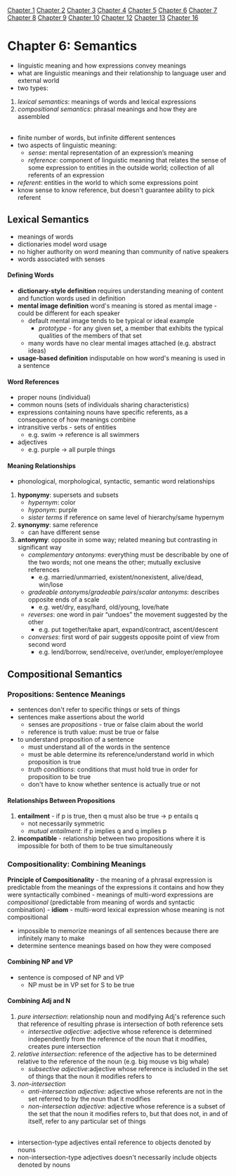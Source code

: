 [Chapter 1](https://github.com/ey92/notes/blob/master/1101/readingCh1.md) [Chapter 2](https://github.com/ey92/notes/blob/master/1101/readingCh2.md) [Chapter 3](https://github.com/ey92/notes/blob/master/1101/readingCh3.md) [Chapter 4](https://github.com/ey92/notes/blob/master/1101/readingCh4.md) [Chapter 5](https://github.com/ey92/notes/blob/master/1101/readingCh5.md) [Chapter 6](https://github.com/ey92/notes/blob/master/1101/readingCh6.md) [Chapter 7](https://github.com/ey92/notes/blob/master/1101/readingCh7.md) [Chapter 8](https://github.com/ey92/notes/blob/master/1101/readingCh8.md) [Chapter 9](https://github.com/ey92/notes/blob/master/1101/readingCh9.md) [Chapter 10](https://github.com/ey92/notes/blob/master/1101/readingCh10.md) [Chapter 12](https://github.com/ey92/notes/blob/master/1101/readingCh12.md) [Chapter 13](https://github.com/ey92/notes/blob/master/1101/readingCh13.md) [Chapter 16](https://github.com/ey92/notes/blob/master/1101/readingCh16.md)

# Chapter 6: Semantics
- linguistic meaning and how expressions convey meanings
- what are linguistic meanings and their relationship to language user and external world
- two types:
1. _lexical semantics_: meanings of words and lexical expressions
2. _compositional semantics_: phrasal meanings and how they are assembled
<br><br>
- finite number of words, but infinite different sentences
- two aspects of linguistic meaning:
	- _sense_: mental representation of an expression’s meaning
	- _reference_: component of linguistic meaning that relates the sense of some expression to entities in the outside world; collection of all referents of an expression
- _referent_: entities in the world to which some expressions point
- know sense to know reference, but doesn't guarantee ability to pick referent

## Lexical Semantics
- meanings of words
- dictionaries model word usage
- no higher authority on word meaning than community of native speakers
- words associated with senses

#### Defining Words
- **dictionary-style definition** requires understanding meaning of content and function words used in definition
- **mental image definition** word's meaning is stored as mental image - could be different for each speaker
	- default mental image tends to be typical or ideal example
		- _prototype_ - for any given set, a member that exhibits the typical qualities of the members of that set
	- many words have no clear mental images attached (e.g. abstract ideas)
- **usage-based definition** indisputable on how word's meaning is used in a sentence

#### Word References
- proper nouns (individual)
- common nouns (sets of individuals sharing characteristics)
- expressions containing nouns have specific referents, as a consequence of how meanings combine
- intransitive verbs - sets of entities
	- e.g. swim -> reference is all swimmers
- adjectives
	- e.g. purple -> all purple things

#### Meaning Relationships
- phonological, morphological, syntactic, semantic word relationships
1. **hyponymy**: supersets and subsets
	- _hypernym_: color
	- _hyponym_: purple
	- _sister terms_ if reference on same level of hierarchy/same hypernym
2. **synonymy**: same reference
	- can have different sense
3. **antonymy**: opposite in some way; related meaning but contrasting in significant way
	- _complementary antonyms_: everything must be describable by one of the two words; not one means the other; mutually exclusive references
		- e.g. married/unmarried, existent/nonexistent, alive/dead, win/lose
	- _gradeable antonyms_/_gradeable pairs_/_scalar antonyms_: describes opposite ends of a scale
		- e.g. wet/dry, easy/hard, old/young, love/hate
	- _reverses_: one word in pair “undoes” the movement suggested by the other
		- e.g. put together/take apart, expand/contract, ascent/descent
	- _converses_: first word of pair suggests opposite point of view from second word
		- e.g. lend/borrow, send/receive, over/under, employer/employee

## Compositional Semantics

### Propositions: Sentence Meanings
- sentences don't refer to specific things or sets of things
- sentences make assertions about the world 
	- senses are _propositions_ - true or false claim about the world
	- reference is truth value: must be true or false
- to understand proposition of a sentence
	- must understand all of the words in the sentence
	- must be able determine its reference/understand world in which proposition is true
	- _truth conditions_: conditions that must hold true in order for proposition to be true
	- don't have to know whether sentence is actually true or not

#### Relationships Between Propositions
1. **entailment** - if p is true, then q must also be true -> p entails q
	- not necessarily symmetric
	- _mutual entailment_: if p implies q and q implies p
2. **incompatible** - relationship between two propositions where it is impossible for both of them to be true simultaneously

### Compositionality: Combining Meanings
**Principle of Compositionality** - the meaning of a phrasal expression is predictable from the meanings of the expressions it contains and how they were syntactically combined
	- meanings of multi-word expressions are _compositional_ (predictable from meaning of words and syntactic combination)
	- **idiom** - multi-word lexical expression whose meaning is not compositional
- impossible to memorize meanings of all sentences because there are infinitely many to make
- determine sentence meanings based on how they were composed

#### Combining NP and VP
- sentence is composed of NP and VP
	- NP must be in VP set for S to be true

#### Combining Adj and N
1. _pure intersection_: relationship noun and modifying Adj's reference such that reference of resulting phrase is intersection of both reference sets
	- _intersective adjective_: adjective whose reference is determined independently from the reference of the noun that it modifies, creates pure intersection
2. _relative intersection_: reference of the adjective has to be determined relative to the reference of the noun (e.g. big mouse vs big whale)
	- _subsective adjective_:adjective whose reference is included in the set of things that the noun it modifies refers to
3. _non-intersection_
	- _anti-intersection adjective_: adjective whose referents are not in the set referred to by the noun that it modifies
	- _non-intersection adjective_: adjective whose reference is a subset of the set that the noun it modifies refers to, but that does not, in and of itself, refer to any particular set of things
<br><br>
- intersection-type adjectives entail reference to objects denoted by nouns
- non-intersection-type adjectives doesn't necessarily include objects denoted by nouns